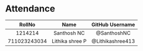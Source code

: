 # Attendance

| RollNo | Name   | GitHub Username    |
| :---:   | :---: | :---: |
| 1214214 | Santhosh NC   | @SanthoshNC   |
| 711023243034 | Lithika shree P  | @Lithikashree413  |
